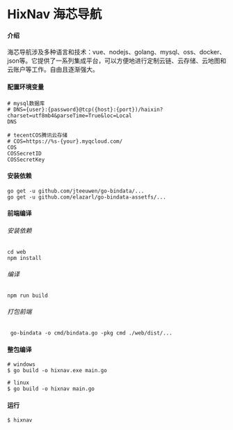 # HixNav 海芯导航
 
#### 介绍 
海芯导航涉及多种语言和技术：vue、nodejs、golang、mysql、oss、docker、json等。它提供了一系列集成平台，可以方便地进行定制云链、云存储、云地图和云账户等工作。自由且逐渐强大。

#### 配置环境变量

```shell
# mysql数据库
# DNS={user}:{password}@tcp({host}:{port})/haixin?charset=utf8mb4&parseTime=True&loc=Local
DNS

# tecentCOS腾讯云存储
# COS=https://%s-{your}.myqcloud.com/
COS 
COSSecretID
COSSecretKey
``` 

#### 安装依赖
```shell
go get -u github.com/jteeuwen/go-bindata/...
go get -u github.com/elazarl/go-bindata-assetfs/...
```

#### 前端编译

###### 安装依赖
```
cd web
npm install
```

###### 编译
```
npm run build
```

###### 打包前端

```shell
 go-bindata -o cmd/bindata.go -pkg cmd ./web/dist/...
```

#### 整包编译

```shell
# windows
$ go build -o hixnav.exe main.go

# linux
$ go build -o hixnav main.go
```

#### 运行

```shell
$ hixnav
```
